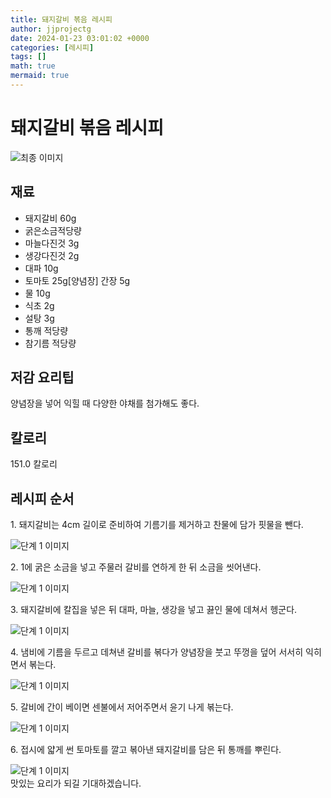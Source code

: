 ```yaml
---
title: 돼지갈비 볶음 레시피
author: jjprojectg
date: 2024-01-23 03:01:02 +0000
categories: [레시피]
tags: []
math: true
mermaid: true
---
```

<meta name="og:type" content="website"/>
<meta charset="UTF-8"/>
<div class="header">
  <h1>돼지갈비 볶음 레시피</h1>
</div>

<div class="container my-4">
  <div class="row">
    <div class="col-12 col-md-6">
      <div class="recipe-image">
        <img src="http://www.foodsafetykorea.go.kr/uploadimg/20141117/20141117053749_1416213469472.jpg" class="step-image" alt="최종 이미지"/>
      </div>
    </div>
    <div class="col-12 col-md-6">
      <div class="ingredients">
        <h2>재료</h2>
        <ul class="card">
          <li> 돼지갈비 60g </li>
          <li>  굵은소금적당량 </li>
          <li>  마늘다진것 3g </li>
          <li>  생강다진것 2g </li>
          <li>  대파 10g </li>
          <li>  토마토 25g[양념장] 간장 5g </li>
          <li>  물 10g </li>
          <li>  식초 2g </li>
          <li>  설탕 3g </li>
          <li>  통깨 적당량 </li>
          <li>  참기름 적당량 </li>
</ul>
      </div>
    </div>
    <div class="col-12 col-md-6">
      <div class="ingredients">
        <h2>저감 요리팁</h2>
        <div class="card"> 
          <p>
            양념장을 넣어 익힐 때 다양한 야채를 첨가해도 좋다.
          </p>
        </div>
      </div>
      <div class="ingredients">
        <h2>칼로리</h2>
        <div class="card"> 
          <p>
            151.0 칼로리
          </p>
        </div>
      </div>
    </div>
  </div>

  <h2 class="my-4">레시피 순서</h2>
  <div class="card recipe-card">
    <div class="card-body recipe-step">
      <p class="card-text step-description">1. 돼지갈비는 4cm 길이로 준비하여 기름기를 제거하고 찬물에 담가 핏물을 뺀다.</p>
      <img src="http://www.foodsafetykorea.go.kr/uploadimg/cook/1012-1.jpg" alt="단계 1 이미지" class="step-image"/>
    </div>
  </div>
  <div class="card recipe-card">
    <div class="card-body recipe-step">
      <p class="card-text step-description">2. 1에 굵은 소금을 넣고 주물러 갈비를 연하게 한 뒤 소금을 씻어낸다.</p>
      <img src="http://www.foodsafetykorea.go.kr/uploadimg/cook/1012-2.jpg" alt="단계 1 이미지" class="step-image"/>
    </div>
  </div>
  <div class="card recipe-card">
    <div class="card-body recipe-step">
      <p class="card-text step-description">3. 돼지갈비에 칼집을 넣은 뒤 대파, 마늘, 생강을 넣고 끓인 물에 데쳐서 헹군다.</p>
      <img src="http://www.foodsafetykorea.go.kr/uploadimg/cook/1012-3.jpg" alt="단계 1 이미지" class="step-image"/>
    </div>
  </div>
  <div class="card recipe-card">
    <div class="card-body recipe-step">
      <p class="card-text step-description">4. 냄비에 기름을 두르고 데쳐낸 갈비를 볶다가 양념장을 붓고 뚜껑을 덮어 서서히 익히면서 볶는다.</p>
      <img src="http://www.foodsafetykorea.go.kr/uploadimg/cook/1012-4.jpg" alt="단계 1 이미지" class="step-image"/>
    </div>
  </div>
  <div class="card recipe-card">
    <div class="card-body recipe-step">
      <p class="card-text step-description">5. 갈비에 간이 베이면 센불에서 저어주면서 윤기 나게 볶는다.</p>
      <img src="http://www.foodsafetykorea.go.kr/uploadimg/cook/1012-5.jpg" alt="단계 1 이미지" class="step-image"/>
    </div>
  </div>
  <div class="card recipe-card">
    <div class="card-body recipe-step">
      <p class="card-text step-description">6. 접시에 얇게 썬 토마토를 깔고 볶아낸 돼지갈비를 담은 뒤 통깨를 뿌린다.</p>
      <img src="http://www.foodsafetykorea.go.kr/uploadimg/cook/1012-6.jpg" alt="단계 1 이미지" class="step-image"/>
    </div>
  </div>

</div>
맛있는 요리가 되길 기대하겠습니다.
